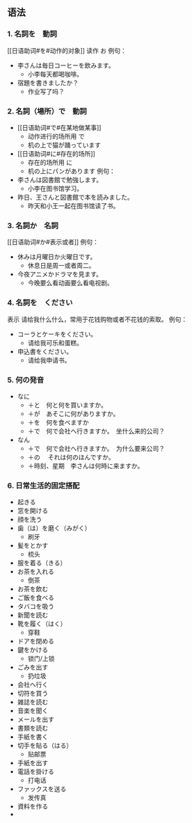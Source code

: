 ## 语法
### 1. 名詞を　動詞
[[日语助词#を#动作的对象]]
读作 お
例句：
- 李さんは毎日コーヒーを飲みます。
	- 小李每天都喝咖啡。
- 宿題を書きましたか？
	- 作业写了吗？
### 2. 名詞（場所）で　動詞
- [[日语助词#で#在某地做某事]]
	- 动作进行的场所用 で
	- 机の上で猫が踊っています
- [[日语助词#に#存在的场所]]
	- 存在的场所用 に
	- 机の上にパンがあります
例句：
- 李さんは図書館で勉強します。
	- 小李在图书馆学习。
- 昨日、王さんと図書館で本を読みました。
	- 昨天和小王一起在图书馆读了书。
### 3. 名詞か　名詞
[[日语助词#か#表示或者]]
例句：
- 休みは月曜日か火曜日です。
	- 休息日是周一或者周二。
- 今夜アニメかドラマを見ます。
	- 今晚要么看动画要么看电视剧。
### 4. 名詞を　ください
表示 请给我什么什么，常用于花钱购物或者不花钱的索取。
例句：
- コーラとケーキをください。
	- 请给我可乐和蛋糕。
- 申込書をください。
	- 请给我申请书。
### 5. 何の発音
- なに
	- ＋と　何と何を買いますか。
	- ＋が　あそこに何がありますか。
	- ＋を　何を食べますか
	- ＋で　何で会社へ行きますか。　坐什么来的公司？
- なん
	- ＋で　何で会社へ行きますか。　为什么要来公司？
	- ＋の 　それは何のほんですか。
	- ＋時刻、星期　李さんは何時に来ますか。
### 6. 日常生活的固定搭配
- 起きる
- 窓を開ける
- 顔を洗う
- 歯（は）を磨く（みがく）
	- 刷牙
- 髪をとかす
	- 梳头
- 服を着る（きる）
- お茶を入れる
	- 倒茶
- お茶を飲む
- ご飯を食べる
- タバコを吸う
- 新聞を読む
- 靴を履く（はく）
	- 穿鞋
- ドアを閉める
- 鍵をかける
	- 锁门/上锁
- ごみを出す
	- 扔垃圾
- 会社へ行く
- 切符を買う
- 雑誌を読む
- 音楽を聞く
- メールを出す
- 書類を読む
- 手紙を書く
- 切手を貼る（はる）
	- 贴邮票
- 手紙を出す
- 電話を掛ける
	- 打电话
- ファックスを送る
	- 发传真
- 資料を作る
- 
